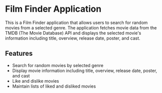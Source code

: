 # Film Finder Application

This is a Film Finder application that allows users to search for random movies from a selected genre. The application fetches movie data from the TMDB (The Movie Database) API and displays the selected movie's information including title, overview, release date, poster, and cast.

## Features

- Search for random movies by selected genre
- Display movie information including title, overview, release date, poster, and cast
- Like and dislike movies
- Maintain lists of liked and disliked movies
